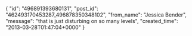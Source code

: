  {
   "id": "496891393680131",
   "post_id": "462493170453287_496878350348102",
   "from_name": "Jessica Bender",
   "message": "that is just disturbing on so many levels",
   "created_time": "2013-03-28T01:47:04+0000"
 }
